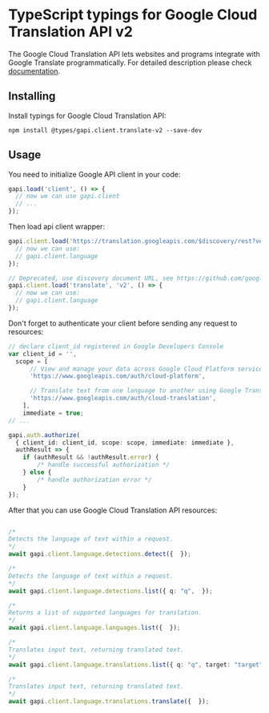 # TypeScript typings for Google Cloud Translation API v2

The Google Cloud Translation API lets websites and programs integrate with
    Google Translate programmatically.
For detailed description please check [documentation](https://code.google.com/apis/language/translate/v2/getting_started.html).

## Installing

Install typings for Google Cloud Translation API:

```
npm install @types/gapi.client.translate-v2 --save-dev
```

## Usage

You need to initialize Google API client in your code:

```typescript
gapi.load('client', () => {
  // now we can use gapi.client
  // ...
});
```

Then load api client wrapper:

```typescript
gapi.client.load('https://translation.googleapis.com/$discovery/rest?version=v2', () => {
  // now we can use:
  // gapi.client.language
});
```

```typescript
// Deprecated, use discovery document URL, see https://github.com/google/google-api-javascript-client/blob/master/docs/reference.md#----gapiclientloadname----version----callback--
gapi.client.load('translate', 'v2', () => {
  // now we can use:
  // gapi.client.language
});
```

Don't forget to authenticate your client before sending any request to resources:

```typescript
// declare client_id registered in Google Developers Console
var client_id = '',
  scope = [
      // View and manage your data across Google Cloud Platform services
      'https://www.googleapis.com/auth/cloud-platform',

      // Translate text from one language to another using Google Translate
      'https://www.googleapis.com/auth/cloud-translation',
    ],
    immediate = true;
// ...

gapi.auth.authorize(
  { client_id: client_id, scope: scope, immediate: immediate },
  authResult => {
    if (authResult && !authResult.error) {
        /* handle successful authorization */
    } else {
        /* handle authorization error */
    }
});
```

After that you can use Google Cloud Translation API resources: <!-- TODO: make this work for multiple namespaces -->

```typescript

/*
Detects the language of text within a request.
*/
await gapi.client.language.detections.detect({  });

/*
Detects the language of text within a request.
*/
await gapi.client.language.detections.list({ q: "q",  });

/*
Returns a list of supported languages for translation.
*/
await gapi.client.language.languages.list({  });

/*
Translates input text, returning translated text.
*/
await gapi.client.language.translations.list({ q: "q", target: "target",  });

/*
Translates input text, returning translated text.
*/
await gapi.client.language.translations.translate({  });
```

